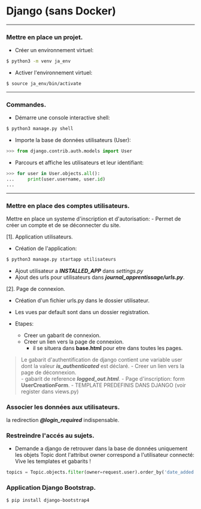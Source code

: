 # Django (sans Docker)

--------------------------------------------------------------
### Mettre en place un projet.

- Créer un environnement virtuel:
```bash
$ python3 -m venv ja_env
```

- Activer l'environnement virtuel:
```bash
$ source ja_env/bin/activate
```

--------------------------------------------------------------
### Commandes.

- Démarre une console interactive shell:
```bash
$ python3 manage.py shell
```

- Importe la base de données utilisateurs (User):
```python
>>> from django.contrib.auth.models import User
```
- Parcours et affiche les utilisateurs et leur identifiant:
```python
>>> for user in User.objects.all():
...     print(user.username, user.id)
...
```

--------------------------------------------------------------
### Mettre en place des comptes utilisateurs.

Mettre en place un systeme d'inscription et d'autorisation:
    - Permet de créer un compte et de se déconnecter du site.

[1]. Application utilisateurs.

- Création de l'application:
```bash
$ python3 manage.py startapp utilisateurs
```

- Ajout utilisateur a ***INSTALLED_APP*** dans *settings.py*
- Ajout des urls pour utilisateurs dans ***journal_apprentissage/urls.py***.

[2]. Page de connexion.

- Création d'un fichier urls.py dans le dossier utilisateur.
- Les vues par default sont dans un dossier registration.

- Etapes:
    - Creer un gabarit de connexion.
    - Creer un lien vers la page de connexion.
        - il se situera dans **base.html** pour etre dans toutes les pages.
> Le gabarit d'authentification de django contient une variable user dont la
> valeur ***is_authenticated*** est déclaré.
    - Creer un lien vers la page de déconnexion.   
        - gabarit de reference ***logged_out.html***.
    - Page d'inscription: form **UserCreationForm**.
        - TEMPLATE PREDEFINIS DANS DJANGO (voir register dans views.py)

### Associer les données aux utilisateurs.

la redirection ***@login_required*** indispensable.

### Restreindre l'accés au sujets.

- Demande a django de retrouver dans la base de données uniquement
les objets Topic dont l'attribut owner correspond a l'utilisateur
connecté: Vive les templates et gabarits !
```python
topics = Topic.objects.filter(owner=request.user).order_by('date_added')
```


### Application Django Bootstrap.

```bash
$ pip install django-bootstrap4
```